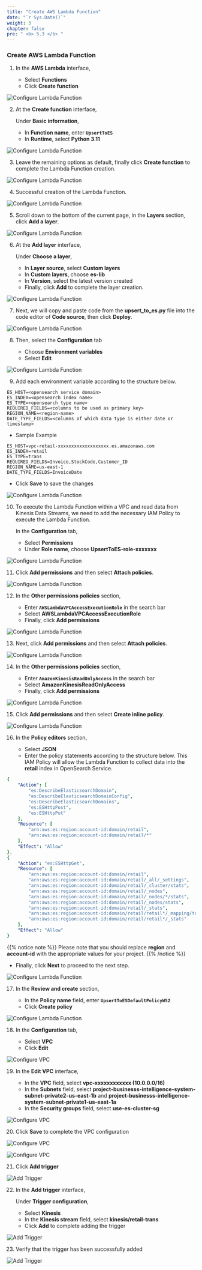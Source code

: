 ```yaml
---
title: "Create AWS Lambda Function"
date: "`r Sys.Date()`"
weight: 3
chapter: false
pre: " <b> 5.3 </b> "
---
```


### Create AWS Lambda Function

1. In the **AWS Lambda** interface,

   - Select **Functions**
   - Click **Create function**

![Configure Lambda Function](/ws2-bussiness-intelligence-system-aws/images/5.2-IngestRealTimeData/createlayer-00014.png?featherlight=false&width=70pc)

2. At the **Create function** interface,

   Under **Basic information**,

   - In **Function name**, enter **`UpsertToES`**
   - In **Runtime**, select **Python 3.11**

![Configure Lambda Function](/ws2-bussiness-intelligence-system-aws/images/5.2-IngestRealTimeData/createlayer-00015.png?featherlight=false&width=70pc)

3. Leave the remaining options as default, finally click **Create function** to complete the Lambda Function creation.

![Configure Lambda Function](/ws2-bussiness-intelligence-system-aws/images/5.2-IngestRealTimeData/createlayer-00016.png?featherlight=false&width=70pc)

4. Successful creation of the Lambda Function.

![Configure Lambda Function](/ws2-bussiness-intelligence-system-aws/images/5.2-IngestRealTimeData/createlayer-00017.png?featherlight=false&width=70pc)

5. Scroll down to the bottom of the current page, in the **Layers** section, click **Add a layer**.

![Configure Lambda Function](/ws2-bussiness-intelligence-system-aws/images/5.2-IngestRealTimeData/createlayer-00018.png?featherlight=false&width=70pc)

6. At the **Add layer** interface,

   Under **Choose a layer**,

   - In **Layer source**, select **Custom layers**
   - In **Custom layers**, choose **es-lib**
   - In **Version**, select the latest version created
   - Finally, click **Add** to complete the layer creation.

![Configure Lambda Function](/ws2-bussiness-intelligence-system-aws/images/5.2-IngestRealTimeData/createlayer-00019.png?featherlight=false&width=70pc)

7. Next, we will copy and paste code from the **upsert_to_es.py** file into the code editor of **Code source**, then click **Deploy**.

![Configure Lambda Function](/ws2-bussiness-intelligence-system-aws/images/5.2-IngestRealTimeData/createlayer-00021.png?featherlight=false&width=70pc)

8. Then, select the **Configuration** tab

   - Choose **Environment variables**
   - Select **Edit**

![Configure Lambda Function](/ws2-bussiness-intelligence-system-aws/images/5.2-IngestRealTimeData/createlayer-00023.png?featherlight=false&width=70pc)

9. Add each environment variable according to the structure below.

```shell script
ES_HOST=<opensearch service domain>
ES_INDEX=<opensearch index name>
ES_TYPE=<opensearch type name>
REQUIRED_FIELDS=<columns to be used as primary key>
REGION_NAME=<region-name>
DATE_TYPE_FIELDS=<columns of which data type is either date or timestamp>
```

- Sample Example

```shell script
ES_HOST=vpc-retail-xxxxxxxxxxxxxxxxxxx.es.amazonaws.com
ES_INDEX=retail
ES_TYPE=trans
REQUIRED_FIELDS=Invoice,StockCode,Customer_ID
REGION_NAME=us-east-1
DATE_TYPE_FIELDS=InvoiceDate
```

- Click **Save** to save the changes

![Configure Lambda Function](/ws2-bussiness-intelligence-system-aws/images/5.2-IngestRealTimeData/createlayer-00024.png?featherlight=false&width=70pc)

10. To execute the Lambda Function within a VPC and read data from Kinesis Data Streams, we need to add the necessary IAM Policy to execute the Lambda Function.

    In the **Configuration** tab,

    - Select **Permissions**
    - Under **Role name**, choose **UpsertToES-role-xxxxxxx**

![Configure Lambda Function](/ws2-bussiness-intelligence-system-aws/images/5.2-IngestRealTimeData/createlayer-00025.png?featherlight=false&width=70pc)

11. Click **Add permissions** and then select **Attach policies**.

![Configure Lambda Function](/ws2-bussiness-intelligence-system-aws/images/5.2-IngestRealTimeData/createlayer-00026.png?featherlight=false&width=70pc)

12. In the **Other permissions policies** section,

    - Enter **`AWSLambdaVPCAccessExecutionRole`** in the search bar
    - Select **AWSLambdaVPCAccessExecutionRole**
    - Finally, click **Add permissions**

![Configure Lambda Function](/ws2-bussiness-intelligence-system-aws/images/5.2-IngestRealTimeData/createlayer-00027.png?featherlight=false&width=70pc)

13. Next, click **Add permissions** and then select **Attach policies**.

![Configure Lambda Function](/ws2-bussiness-intelligence-system-aws/images/5.2-IngestRealTimeData/createlayer-00028.png?featherlight=false&width=70pc)

14. In the **Other permissions policies** section,

    - Enter **`AmazonKinesisReadOnlyAccess`** in the search bar
    - Select **AmazonKinesisReadOnlyAccess**
    - Finally, click **Add permissions**

![Configure Lambda Function](/ws2-bussiness-intelligence-system-aws/images/5.2-IngestRealTimeData/createlayer-00029.png?featherlight=false&width=70pc)

15. Click **Add permissions** and then select **Create inline policy**.

![Configure Lambda Function](/ws2-bussiness-intelligence-system-aws/images/5.2-IngestRealTimeData/createlayer-00031.png?featherlight=false&width=70pc)

16. In the **Policy editors** section,

    - Select **JSON**
    - Enter the policy statements according to the structure below. This IAM Policy will allow the Lambda Function to collect data into the **retail** index in OpenSearch Service.

```yaml
{
    "Action": [
        "es:DescribeElasticsearchDomain",
        "es:DescribeElasticsearchDomainConfig",
        "es:DescribeElasticsearchDomains",
        "es:ESHttpPost",
        "es:ESHttpPut"
    ],
    "Resource": [
        "arn:aws:es:region:account-id:domain/retail",
        "arn:aws:es:region:account-id:domain/retail/*"
    ],
    "Effect": "Allow"
},
{
    "Action": "es:ESHttpGet",
    "Resource": [
        "arn:aws:es:region:account-id:domain/retail",
        "arn:aws:es:region:account-id:domain/retail/_all/_settings",
        "arn:aws:es:region:account-id:domain/retail/_cluster/stats",
        "arn:aws:es:region:account-id:domain/retail/_nodes",
        "arn:aws:es:region:account-id:domain/retail/_nodes/*/stats",
        "arn:aws:es:region:account-id:domain/retail/_nodes/stats",
        "arn:aws:es:region:account-id:domain/retail/_stats",
        "arn:aws:es:region:account-id:domain/retail/retail*/_mapping/trans",
        "arn:aws:es:region:account-id:domain/retail/retail*/_stats"
    ],
    "Effect": "Allow"
}
```

{{% notice note %}}
Please note that you should replace **region** and **account-id** with the appropriate values for your project.
{{% /notice %}}

- Finally, click **Next** to proceed to the next step.

![Configure Lambda Function](/ws2-bussiness-intelligence-system-aws/images/5.2-IngestRealTimeData/createlayer-00034.png?featherlight=false&width=70pc)

17. In the **Review and create** section,

    - In the **Policy name** field, enter **`UpsertToESDefaultPolicyWS2`**
    - Click **Create policy**

![Configure Lambda Function](/ws2-bussiness-intelligence-system-aws/images/5.2-IngestRealTimeData/createlayer-00035.png?featherlight=false&width=70pc)

18. In the **Configuration** tab,

    - Select **VPC**
    - Click **Edit**

![Configure VPC](/ws2-bussiness-intelligence-system-aws/images/5.2-IngestRealTimeData/createlayer-00036.png?featherlight=false&width=70pc)

19. In the **Edit VPC** interface,

    - In the **VPC** field, select **vpc-xxxxxxxxxxxx (10.0.0.0/16)**
    - In the **Subnets** field, select **project-businesss-intelligence-system-subnet-private2-us-east-1b** and **project-businesss-intelligence-system-subnet-private1-us-east-1a**
    - In the **Security groups** field, select **use-es-cluster-sg**

![Configure VPC](/ws2-bussiness-intelligence-system-aws/images/5.2-IngestRealTimeData/createlayer-00037.png?featherlight=false&width=70pc)

20. Click **Save** to complete the VPC configuration

![Configure VPC](/ws2-bussiness-intelligence-system-aws/images/5.2-IngestRealTimeData/createlayer-00038.png?featherlight=false&width=70pc)

![Configure VPC](/ws2-bussiness-intelligence-system-aws/images/5.2-IngestRealTimeData/createlayer-00039.png?featherlight=false&width=70pc)

21. Click **Add trigger**

![Add Trigger](/ws2-bussiness-intelligence-system-aws/images/5.2-IngestRealTimeData/createlayer-00040.png?featherlight=false&width=70pc)

22. In the **Add trigger** interface,

    Under **Trigger configuration**,

    - Select **Kinesis**
    - In the **Kinesis stream** field, select **kinesis/retail-trans**
    - Click **Add** to complete adding the trigger

![Add Trigger](/ws2-bussiness-intelligence-system-aws/images/5.2-IngestRealTimeData/createlayer-00042.png?featherlight=false&width=70pc)

23. Verify that the trigger has been successfully added

![Add Trigger](/ws2-bussiness-intelligence-system-aws/images/5.2-IngestRealTimeData/createlayer-00043.png?featherlight=false&width=70pc)
